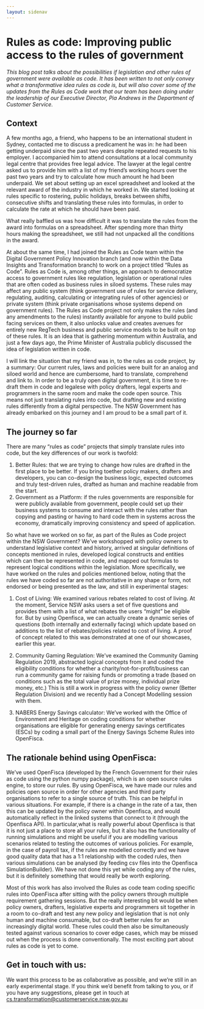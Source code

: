 ```yaml
---
layout: sidenav
---
```


# Rules as code: Improving public access to the rules of government

*This blog post talks about the possibilities if legislation and other rules of government were available as code. It has been written to not only convey what a transformative idea rules as code is, but will also cover some of the updates from the Rules as Code work that our team has been doing under the leadership of our Executive Director, Pia Andrews in the Department of Customer Service.*

## Context

A few months ago, a friend, who happens to be an international student in Sydney, contacted me to discuss a predicament he was in: he had been getting underpaid since the past two years despite repeated requests to his employer. I accompanied him to attend consultations at a local community legal centre that provides free legal advice. The lawyer at the legal centre asked us to provide him with a list of my friend’s working hours over the past two years and try to calculate how much amount he had been underpaid. We set about setting up an excel spreadsheet and looked at the relevant award of the industry in which he worked in. We started looking at rules specific to rostering, public holidays, breaks between shifts, consecutive shifts and translating these rules into formulas, in order to calculate the rate at which he should have been paid. 

What really baffled us was how difficult it was to translate the rules from the award into formulas on a spreadsheet. After spending more than thirty hours making the spreadsheet, we still had not unpacked all the conditions in the award. 

At about the same time, I had joined the Rules as Code team within the Digital Government Policy Innovation branch (and now within the Data Insights and Transformation branch) to work on a project titled “Rules as Code”. Rules as Code is, among other things, an approach to democratize access to government rules like regulation, legislation or operational rules that are often coded as business rules in siloed systems. These rules may affect any public system (think government use of rules for service delivery, regulating, auditing, calculating or integrating rules of other agencies) or private system (think private organisations whose systems depend on government rules). The Rules as Code project not only makes the rules (and any amendments to the rules) instantly available for anyone to build public facing services on them, it also unlocks value and creates avenues for entirely new RegTech business and public service models to be built on top of these rules. It is an idea that is gathering momentum within Australia, and just a few days ago, the Prime Minister of Australia publicly discussed the idea of legislation written in code.

I will link the situation that my friend was in, to the rules as code project, by a summary: Our current rules, laws and policies were built for an analog and siloed world and hence are cumbersome, hard to translate, comprehend and link to. In order to be a truly open digital government, it is time to re-draft them in code and legalese with policy drafters, legal experts and programmers in the same room and make the code open source. This means not just translating rules into code, but drafting new and existing rules differently from a digital perspective. The NSW Government has already embarked on this journey and I am proud to be a small part of it. 

## The journey so far
There are many “rules as code” projects that simply translate rules into code, but the key differences of our work is twofold:

1.	Better Rules: that we are trying to change how rules are drafted in the first place to be better. If you bring toether policy makers, drafters and developers, you can co-design the business logic, expected outcomes and truly test-driven rules, drafted as human and machine readable from the start.
2.	Government as a Platform: if the rules governments are responsible for were publicly available from government, people could set up their business systems to consume and interact with the rules rather than copying and pasting or having to hard code them in systems across the economy, dramatically improving consistency and speed of application.

So what have we worked on so far, as part of the Rules as Code project within the NSW Government? We’ve workshopped with policy owners to understand legislative context and history, arrived at singular definitions of concepts mentioned in rules, developed logical constructs and entities which can then be represented in code, and mapped out formulas to represent logical conditions within the legislation. More specifically, we have worked on the rules and policies mentioned below, noting that the rules we have coded so far are not authoritative in any shape or form, not endorsed or being presented as the law, and still in experimental stages: 

1.	Cost of Living: We examined various rebates related to cost of living. At the moment, Service NSW asks users a set of five questions and provides them with a list of what rebates the users “might” be eligible for. But by using Openfisca, we can actually create a dynamic series of questions (both internally and externally facing) which update based on additions to the list of rebates/policies related to cost of living. A proof of concept related to this was demonstrated at one of our showcases, earlier this year.

2.	Community Gaming Regulation: We’ve examined the Community Gaming Regulation 2019, abstracted logical concepts from it and coded the eligibility conditions for whether a charity/not-for-profit/business can run a community game for raising funds or promoting a trade (based on conditions such as the total value of prize money, individual prize money, etc.) This is still a work in progress with the policy owner (Better Regulation Division) and we recently had a Concept Modelling session with them.

3.	NABERS Energy Savings calculator: We’ve worked with the Office of Environment and Heritage on coding conditions for whether organisations are eligible for generating energy savings certificates (ESCs) by coding a small part of the Energy Savings Scheme Rules into OpenFisca.

## The rationale behind using OpenFisca: 
We’ve used OpenFisca (developed by the French Government for their rules as code using the python numpy package), which is an open source rules engine, to store our rules. By using OpenFisca, we have made our rules and policies open source in order for other agencies and third party organisations to refer to a single source of truth. This can be helpful in various situations. For example, if there is a change in the rate of a tax, then this can be updated by the policy owner within Openfisca, and would automatically reflect in the linked systems that connect to it (through the Openfisca API). In particular,what is really powerful about Openfisca is that it is not just a place to store all your rules, but it also has the functionality of running simulations and might be useful if you are modelling various scenarios related to testing the outcomes of various policies. For example, in the case of payroll tax, if the rules are modelled correctly and we have good quality data that has a 1:1 relationship with the coded rules, then various simulations can be analysed (by feeding csv files into the Openfisca SimulationBuilder). We have not done this yet while coding any of the rules, but it is definitely something that would really be worth exploring.

Most of this work has also involved the Rules as code team coding specific rules into OpenFisca after sitting with the policy owners through multiple requirement gathering sessions. But the really interesting bit would be when policy owners, drafters, legislative experts and programmers sit together in a room to co-draft and test any new policy and legislation that is not only human and machine consumable, but co-draft better rules for an increasingly digital world. These rules could then also be simultaneously tested against various scenarios to cover edge cases, which may be missed out when the process is done conventionally. The most exciting part about rules as code is yet to come.

## Get in touch with us: 
We want this process to be as collaborative as possible, and we’re still in an early experimental stage. If you think we’d benefit from talking to you, or if you have any suggestions, please get in touch at cs.transformation@customerservice.nsw.gov.au  

